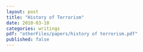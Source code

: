 ```yaml
---
layout: post
title: "History of Terrorism"
date: 2010-03-10
categories: writings
pdf: "otherFiles/papers/history of terrorism.pdf"
published: false
---
```

